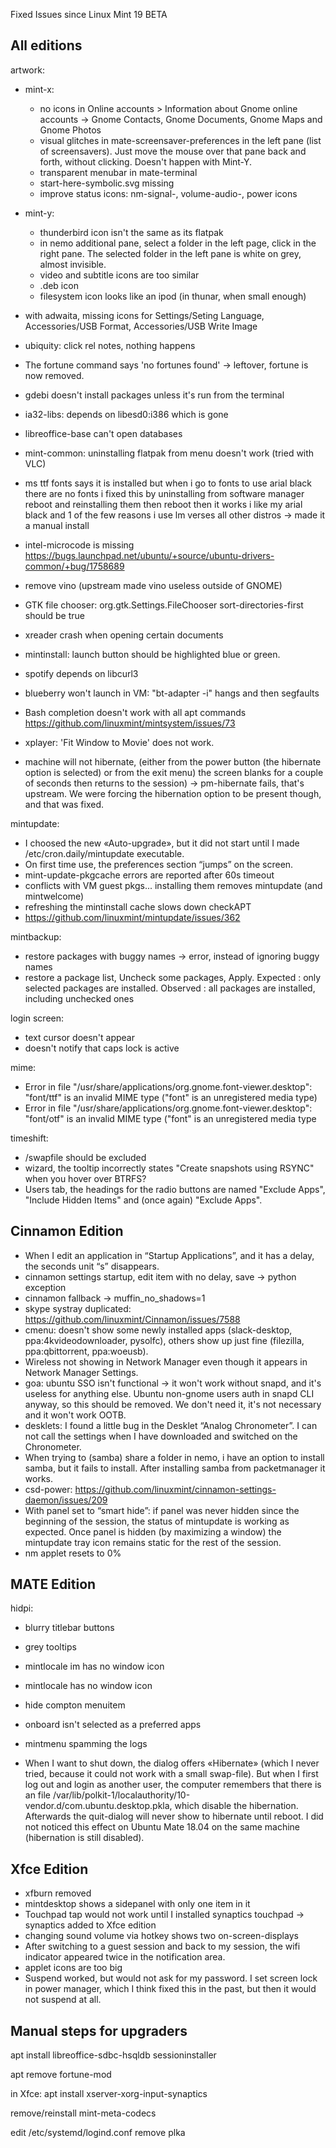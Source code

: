 Fixed Issues since Linux Mint 19 BETA

All editions
------------

artwork:
  - mint-x:
    - no icons in Online accounts > Information about Gnome online accounts -> Gnome Contacts, Gnome Documents, Gnome Maps and Gnome Photos
    - visual glitches in mate-screensaver-preferences in the left pane (list of screensavers). Just move the mouse over that pane back and forth, without clicking. Doesn't happen with Mint-Y.
    - transparent menubar in mate-terminal
    - start-here-symbolic.svg missing
    - improve status icons: nm-signal-, volume-audio-, power icons
  - mint-y:
    - thunderbird icon isn't the same as its flatpak
    - in nemo additional pane, select a folder in the left page, click in the right pane. The selected folder in the left pane is white on grey, almost invisible.
    - video and subtitle icons are too similar
    - .deb icon
    - filesystem icon looks like an ipod (in thunar, when small enough)
  - with adwaita, missing icons for Settings/Seting Language, Accessories/USB Format, Accessories/USB Write Image

- ubiquity: click rel notes, nothing happens
- The fortune command says 'no fortunes found' -> leftover, fortune is now removed.
- gdebi doesn't install packages unless it's run from the terminal
- ia32-libs: depends on libesd0:i386 which is gone
- libreoffice-base can't open databases
- mint-common: uninstalling flatpak from menu doesn't work (tried with VLC)
- ms ttf fonts says it is installed but when i go to fonts to use arial black there are no fonts i fixed this by uninstalling from software manager reboot and reinstalling them then reboot then it works i like my arial black and 1 of the few reasons i use lm verses all other distros -> made it a manual install
- intel-microcode is missing https://bugs.launchpad.net/ubuntu/+source/ubuntu-drivers-common/+bug/1758689
- remove vino (upstream made vino useless outside of GNOME)
- GTK file chooser: org.gtk.Settings.FileChooser sort-directories-first should be true
- xreader crash when opening certain documents
- mintinstall: launch button should be highlighted blue or green.
- spotify depends on libcurl3
- blueberry won't launch in VM: "bt-adapter -i" hangs and then segfaults
- Bash completion doesn't work with all apt commands https://github.com/linuxmint/mintsystem/issues/73
- xplayer: 'Fit Window to Movie' does not work.
- machine will not hibernate, (either from the power button (the hibernate option is selected) or from the exit menu) the screen blanks for a couple of seconds then returns to the session) -> pm-hibernate fails, that's upstream. We were forcing the hibernation option to be present though, and that was fixed.

mintupdate:
  - I choosed the new «Auto-upgrade», but it did not start until I made /etc/cron.daily/mintupdate executable.
  - On first time use, the preferences section “jumps” on the screen.
  - mint-update-pkgcache errors are reported after 60s timeout
  - conflicts with VM guest pkgs... installing them removes mintupdate (and mintwelcome)
  - refreshing the mintinstall cache slows down checkAPT
  - https://github.com/linuxmint/mintupdate/issues/362

mintbackup:
  - restore packages with buggy names -> error, instead of ignoring buggy names
  - restore a package list, Uncheck some packages, Apply. Expected : only selected packages are installed. Observed : all packages are installed, including unchecked ones

login screen:
  - text cursor doesn't appear
  - doesn't notify that caps lock is active

mime:
  - Error in file "/usr/share/applications/org.gnome.font-viewer.desktop": "font/ttf" is an invalid MIME type ("font" is an unregistered media type)
  - Error in file "/usr/share/applications/org.gnome.font-viewer.desktop": "font/otf" is an invalid MIME type ("font" is an unregistered media type

timeshift:
  - /swapfile should be excluded
  - wizard, the tooltip incorrectly states "Create snapshots using RSYNC" when you hover over BTRFS?
  - Users tab, the headings for the radio buttons are named "Exclude Apps", "Include Hidden Items" and (once again) "Exclude Apps".

Cinnamon Edition
----------------

- When I edit an application in “Startup Applications”, and it has a delay, the seconds unit “s” disappears.
- cinnamon settings startup, edit item with no delay, save -> python exception
- cinnamon fallback -> muffin_no_shadows=1
- skype systray duplicated: https://github.com/linuxmint/Cinnamon/issues/7588
- cmenu: doesn't show some newly installed apps (slack-desktop, ppa:4kvideodownloader, pysolfc), others show up just fine (filezilla, ppa:qbittorrent, ppa:woeusb).
- Wireless not showing in Network Manager even though it appears in Network Manager Settings.
- goa: ubuntu SSO isn't functional -> it won't work without snapd, and it's useless for anything else. Ubuntu non-gnome users auth in snapd CLI anyway, so this should be removed. We don't need it, it's not necessary and it won't work OOTB.
- desklets: I found a little bug in the Desklet “Analog Chronometer”. I can not call the settings when I have downloaded and switched on the Chronometer.
- When trying to (samba) share a folder in nemo, i have an option to install samba, but it fails to install. After installing samba from packetmanager it works.
- csd-power: https://github.com/linuxmint/cinnamon-settings-daemon/issues/209
- With panel set to “smart hide”: if panel was never hidden since the beginning of the session, the status of mintupdate is working as expected. Once panel is hidden (by maximizing a window) the mintupdate tray icon remains static for the rest of the session.
- nm applet resets to 0%

MATE Edition
------------

hidpi:
  - blurry titlebar buttons
  - grey tooltips

- mintlocale im has no window icon
- mintlocale has no window icon
- hide compton menuitem
- onboard isn't selected as a preferred apps
- mintmenu spamming the logs
- When I want to shut down, the dialog offers «Hibernate» (which I never tried, because it could not work with a small swap-file). But when I first log out and login as another user, the computer remembers that there is an file /var/lib/polkit-1/localauthority/10-vendor.d/com.ubuntu.desktop.pkla, which disable the hibernation. Afterwards the quit-dialog will never show to hibernate until reboot. I did not noticed this effect on Ubuntu Mate 18.04 on the same machine (hibernation is still disabled).

Xfce Edition
------------

- xfburn removed
- mintdesktop shows a sidepanel with only one item in it
- Touchpad tap would not work until I installed synaptics touchpad -> synaptics added to Xfce edition
- changing sound volume via hotkey shows two on-screen-displays
- After switching to a guest session and back to my session, the wifi indicator appeared twice in the notification area.
- applet icons are too big
- Suspend worked, but would not ask for my password. I set screen lock in power manager, which I think fixed this in the past, but then it would not suspend at all.

Manual steps for upgraders
--------------------------

apt install libreoffice-sdbc-hsqldb sessioninstaller

apt remove fortune-mod

in Xfce:
    apt install xserver-xorg-input-synaptics

remove/reinstall mint-meta-codecs

edit /etc/systemd/logind.conf
remove plka
